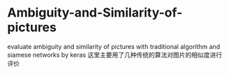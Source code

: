# Ambiguity-and-Similarity-of-pictures
evaluate ambiguity and similarity of pictures with traditional algorithm and siamese networks by keras
这里主要用了几种传统的算法对图片的相似度进行评价
